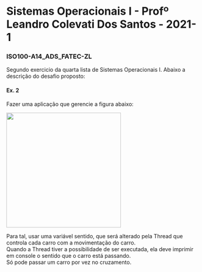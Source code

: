 # Sistemas Operacionais I - Profº Leandro Colevati Dos Santos - 2021-1

### ISO100-A14_ADS_FATEC-ZL

Segundo exercicio da quarta lista de Sistemas Operacionais I. Abaixo a descrição do desafio proposto:

#### Ex. 2


Fazer uma aplicação que gerencie a figura abaixo:  

<img src="https://github.com/CTRLMarcws/ISO100-T14_ADS_FATEC-ZL/blob/master/assets/Ex_Cruzamento.PNG"  width=300px height=300px/>

Para tal, usar uma variável sentido, que será alterado pela Thread que controla cada carro com a movimentação do carro.  
Quando a Thread tiver a possibilidade de ser executada, ela deve imprimir em console o sentido que o carro está passando.  
Só pode passar um carro por vez no cruzamento.  

